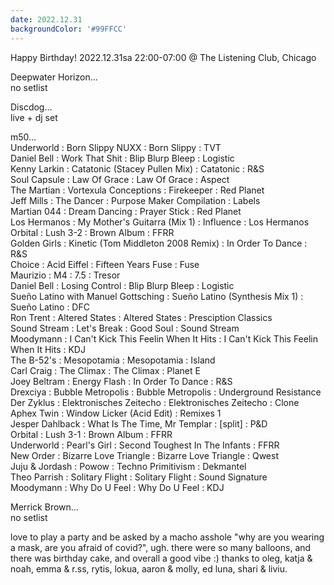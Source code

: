 ```yaml
---
date: 2022.12.31
backgroundColor: '#99FFCC'
---
```


Happy Birthday! 2022.12.31sa 22:00-07:00 @ The Listening Club, Chicago  

Deepwater Horizon...  
no setlist  

Discdog...  
live + dj set  

m50...  
Underworld : Born Slippy NUXX : Born Slippy : TVT  
Daniel Bell : Work That Shit : Blip Blurp Bleep : Logistic  
Kenny Larkin : Catatonic (Stacey Pullen Mix) : Catatonic : R&S  
Soul Capsule : Law Of Grace : Law Of Grace : Aspect  
The Martian : Vortexula Conceptions : Firekeeper : Red Planet  
Jeff Mills : The Dancer : Purpose Maker Compilation : Labels  
Martian 044 : Dream Dancing : Prayer Stick : Red Planet  
Los Hermanos : My Mother's Guitarra (Mix 1) : Influence : Los Hermanos  
Orbital : Lush 3-2 : Brown Album : FFRR  
Golden Girls : Kinetic (Tom Middleton 2008 Remix) : In Order To Dance : R&S  
Choice : Acid Eiffel : Fifteen Years Fuse : Fuse  
Maurizio : M4 : 7.5 : Tresor  
Daniel Bell : Losing Control : Blip Blurp Bleep : Logistic  
Sueño Latino with Manuel Gottsching : Sueño Latino (Synthesis Mix 1) : Sueño Latino : DFC  
Ron Trent : Altered States : Altered States : Presciption Classics  
Sound Stream : Let's Break : Good Soul : Sound Stream  
Moodymann : I Can't Kick This Feelin When It Hits : I Can't Kick This Feelin When It Hits : KDJ  
The B-52's : Mesopotamia : Mesopotamia : Island  
Carl Craig : The Climax : The Climax : Planet E  
Joey Beltram : Energy Flash : In Order To Dance : R&S  
Drexciya : Bubble Metropolis : Bubble Metropolis : Underground Resistance  
Der Zyklus : Elektronisches Zeitecho : Elektronisches Zeitecho : Clone  
Aphex Twin : Window Licker (Acid Edit) : Remixes 1  
Jesper Dahlback : What Is The Time, Mr Templar : \[split\] : P&D  
Orbital : Lush 3-1 : Brown Album : FFRR  
Underworld : Pearl's Girl : Second Toughest In The Infants : FFRR  
New Order : Bizarre Love Triangle : Bizarre Love Triangle : Qwest  
Juju & Jordash : Powow : Techno Primitivism : Dekmantel  
Theo Parrish : Solitary Flight : Solitary Flight : Sound Signature  
Moodymann : Why Do U Feel : Why Do U Feel : KDJ  

Merrick Brown...  
no setlist  

love to play a party and be asked by a macho asshole "why are you wearing a mask, are you afraid of covid?", ugh. there were so many balloons, and there was birthday cake, and overall a good vibe :) thanks to oleg, katja & noah, emma & r.ss, rytis, lokua, aaron & molly, ed luna, shari & liviu.
